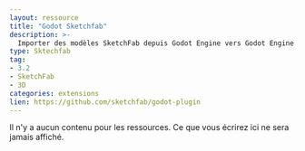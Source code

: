 ```yaml
---
layout: ressource
title: "Godot Sketchfab"
description: >-
  Importer des modèles SketchFab depuis Godot Engine vers Godot Engine.
type: Sktechfab
tag:
- 3.2
- SketchFab
- 3D
categories: extensions
lien: https://github.com/sketchfab/godot-plugin
---
```


Il n'y a aucun contenu pour les ressources.
Ce que vous écrirez ici ne sera jamais affiché.
